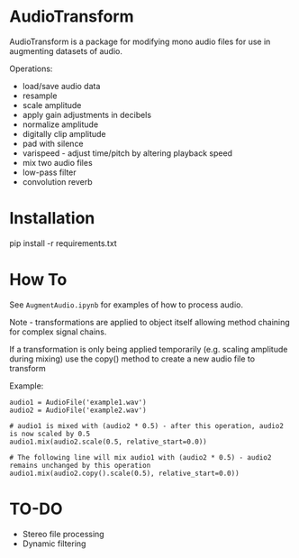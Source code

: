 # AudioTransform

AudioTransform is a package for modifying mono audio files for use in augmenting datasets of audio.

Operations:
* load/save audio data
* resample
* scale amplitude
* apply gain adjustments in decibels
* normalize amplitude
* digitally clip amplitude
* pad with silence
* varispeed - adjust time/pitch by altering playback speed
* mix two audio files
* low-pass filter
* convolution reverb

# Installation

pip install -r requirements.txt

# How To

See `AugmentAudio.ipynb` for examples of how to process audio.

Note - transformations are applied to object itself allowing method chaining for complex signal chains.

If a transformation is only being applied temporarily (e.g. scaling amplitude during mixing) use the copy() method to create a new audio file to transform

Example:

```
audio1 = AudioFile('example1.wav')
audio2 = AudioFile('example2.wav')

# audio1 is mixed with (audio2 * 0.5) - after this operation, audio2 is now scaled by 0.5
audio1.mix(audio2.scale(0.5, relative_start=0.0))

# The following line will mix audio1 with (audio2 * 0.5) - audio2 remains unchanged by this operation
audio1.mix(audio2.copy().scale(0.5), relative_start=0.0))
```

# TO-DO

* Stereo file processing
* Dynamic filtering
